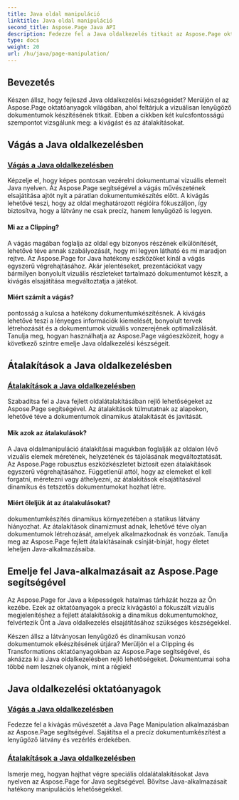 ```yaml
---
title: Java oldal manipuláció
linktitle: Java oldal manipuláció
second_title: Aspose.Page Java API
description: Fedezze fel a Java oldalkezelés titkait az Aspose.Page oktatóanyagaival. Merüljön el a kivágásokban és az átalakításokban, hogy vizuálisan lenyűgöző dokumentumokat készítsen könnyedén.
type: docs
weight: 20
url: /hu/java/page-manipulation/
---
```


## Bevezetés

Készen állsz, hogy fejleszd Java oldalkezelési készségeidet? Merüljön el az Aspose.Page oktatóanyagok világában, ahol feltárjuk a vizuálisan lenyűgöző dokumentumok készítésének titkait. Ebben a cikkben két kulcsfontosságú szempontot vizsgálunk meg: a kivágást és az átalakításokat.

## Vágás a Java oldalkezelésben

### [Vágás a Java oldalkezelésben](./clipping/)

Képzelje el, hogy képes pontosan vezérelni dokumentumai vizuális elemeit Java nyelven. Az Aspose.Page segítségével a vágás művészetének elsajátítása ajtót nyit a páratlan dokumentumkészítés előtt. A kivágás lehetővé teszi, hogy az oldal meghatározott régióira fókuszáljon, így biztosítva, hogy a látvány ne csak precíz, hanem lenyűgöző is legyen.

#### Mi az a Clipping?

A vágás magában foglalja az oldal egy bizonyos részének elkülönítését, lehetővé téve annak szabályozását, hogy mi legyen látható és mi maradjon rejtve. Az Aspose.Page for Java hatékony eszközöket kínál a vágás egyszerű végrehajtásához. Akár jelentéseket, prezentációkat vagy bármilyen bonyolult vizuális részleteket tartalmazó dokumentumot készít, a kivágás elsajátítása megváltoztatja a játékot.

#### Miért számít a vágás?

pontosság a kulcsa a hatékony dokumentumkészítésnek. A kivágás lehetővé teszi a lényeges információk kiemelését, bonyolult tervek létrehozását és a dokumentumok vizuális vonzerejének optimalizálását. Tanulja meg, hogyan használhatja az Aspose.Page vágóeszközeit, hogy a következő szintre emelje Java oldalkezelési készségeit.

## Átalakítások a Java oldalkezelésben

### [Átalakítások a Java oldalkezelésben](./transformations/)

Szabadítsa fel a Java fejlett oldalátalakításában rejlő lehetőségeket az Aspose.Page segítségével. Az átalakítások túlmutatnak az alapokon, lehetővé téve a dokumentumok dinamikus átalakítását és javítását.

#### Mik azok az átalakulások?

A Java oldalmanipuláció átalakításai magukban foglalják az oldalon lévő vizuális elemek méretének, helyzetének és tájolásának megváltoztatását. Az Aspose.Page robusztus eszközkészletet biztosít ezen átalakítások egyszerű végrehajtásához. Függetlenül attól, hogy az elemeket el kell forgatni, méretezni vagy áthelyezni, az átalakítások elsajátításával dinamikus és tetszetős dokumentumokat hozhat létre.

#### Miért öleljük át az átalakulásokat?

dokumentumkészítés dinamikus környezetében a statikus látvány hiányozhat. Az átalakítások dinamizmust adnak, lehetővé téve olyan dokumentumok létrehozását, amelyek alkalmazkodnak és vonzóak. Tanulja meg az Aspose.Page fejlett átalakításainak csínját-bínját, hogy életet leheljen Java-alkalmazásaiba.

## Emelje fel Java-alkalmazásait az Aspose.Page segítségével

Az Aspose.Page for Java a képességek hatalmas tárházát hozza az Ön kezébe. Ezek az oktatóanyagok a precíz kivágástól a fókuszált vizuális megjelenítéshez a fejlett átalakításokig a dinamikus dokumentumokhoz, felvértezik Önt a Java oldalkezelés elsajátításához szükséges készségekkel.

Készen állsz a látványosan lenyűgöző és dinamikusan vonzó dokumentumok elkészítésének útjára? Merüljön el a Clipping és Transformations oktatóanyagokban az Aspose.Page segítségével, és aknázza ki a Java oldalkezelésben rejlő lehetőségeket. Dokumentumai soha többé nem lesznek olyanok, mint a régiek!
## Java oldalkezelési oktatóanyagok
### [Vágás a Java oldalkezelésben](./clipping/)
Fedezze fel a kivágás művészetét a Java Page Manipulation alkalmazásban az Aspose.Page segítségével. Sajátítsa el a precíz dokumentumkészítést a lenyűgöző látvány és vezérlés érdekében.
### [Átalakítások a Java oldalkezelésben](./transformations/)
Ismerje meg, hogyan hajthat végre speciális oldalátalakításokat Java nyelven az Aspose.Page for Java segítségével. Bővítse Java-alkalmazásait hatékony manipulációs lehetőségekkel.